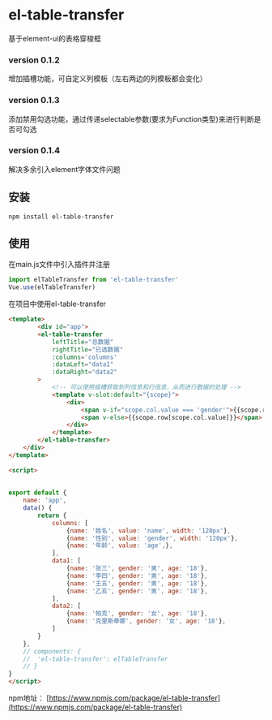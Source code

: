# el-table-transfer
基于element-ui的表格穿梭框

### version 0.1.2
增加插槽功能，可自定义列模板（左右两边的列模板都会变化）

### version 0.1.3
添加禁用勾选功能，通过传递selectable参数(要求为Function类型)来进行判断是否可勾选

### version 0.1.4
解决多余引入element字体文件问题

## 安装
`npm install el-table-transfer`
## 使用
在main.js文件中引入插件并注册
``` js
import elTableTransfer from 'el-table-transfer'
Vue.use(elTableTransfer)
```


在项目中使用el-table-transfer
```html
<template>
        <div id="app">
        <el-table-transfer
            leftTitle="总数据"
            rightTitle="已选数据"
            :columns='columns'
            :dataLeft="data1"
            :dataRight="data2"
        >
            <!-- 可以使用插槽获取到列信息和行信息，从而进行数据的处理 -->
            <template v-slot:default="{scope}">
                <div>
                    <span v-if="scope.col.value === 'gender'">{{scope.row.gender === '男' ? '♂' : '♀'}}</span>
                    <span v-else>{{scope.row[scope.col.value]}}</span>
                </div>
            </template>
        </el-table-transfer>
    </div>
</template>
 
<script>
 
 
export default {
    name: 'app',
    data() {
        return {
            columns: [
                {name: '姓名', value: 'name', width: '120px'},
                {name: '性别', value: 'gender', width: '120px'},
                {name: '年龄', value: 'age',},
            ],
            data1: [
                {name: '张三', gender: '男', age: '18'},
                {name: '李四', gender: '男', age: '18'},
                {name: '王五', gender: '男', age: '18'},
                {name: '乙亥', gender: '男', age: '18'},
            ],
            data2: [
                {name: '帕克', gender: '女', age: '18'},
                {name: '克里斯蒂娜', gender: '女', age: '18'},
            ]
        }
    },
    // components: {
    // 	'el-table-transfer': elTableTransfer
    // }
}
</script> 
```

npm地址： [https://www.npmjs.com/package/el-table-transfer](https://www.npmjs.com/package/el-table-transfer)